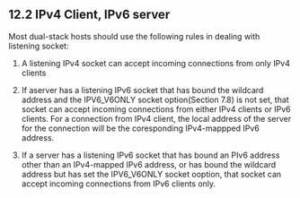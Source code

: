 12.2 IPv4 Client, IPv6 server
-----------------------------
Most dual-stack hosts should use the following rules in dealing with listening socket:

1. A listening IPv4 socket can accept incoming connections from only IPv4 clients

2. If aserver has a listening IPv6 socket that has bound the wildcard address and the IPV6_V6ONLY socket option(Section 7.8) is not set, that socket can accept incoming connections from either IPv4 clients or IPv6 clients. For a connection from IPv4 client, the local address of the server for the connection will be the coresponding IPv4-mappped IPv6 address.

3. If a server has a listening IPv6 socket that has bound an PIv6 address other than an IPv4-mapped IPv6 address, or has bound the wildcard address but has set the IPV6_V6ONLY socket ooption, that socket can accept incoming connections from IPv6 clients only.

